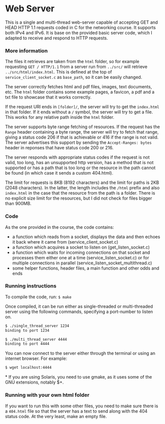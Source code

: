 # Web Server

This is a single and multi-thread web-server capable of accepting GET and HEAD HTTP 1.1 requests coded in C for the networking course. It supports both IPv4 and IPv6. It is base on the provided basic server code, which I adapted to receive and respond to HTTP requests.

### More information

The files it retrieves are taken from the `html` folder, so for example requesting `GET / HTTP/1.1` from a server run from `../src/` will retrieve `../src/html/index.html`. This is defined at the top of `service_client_socket.c` as `base_path`, so it can be easily changed.

The server correctly fetches html and pdf files, images, text documents, etc. The `html` folder contains some example pages, a favicon, a pdf and a txt file to showcase that it works correctly.

If the request URI ends in `[folder]/`, the server will try to get the `index.html` in that folder. If it ends without a `/` symbol, the server will try to get a file. This works for any relative path inside the `html` folder.

The server supports byte range fetching of resources. If the request has the `Range` header containing a byte range, the server will try to fetch that range, giving a status code 206 if that is achievable or 416 if the range is not valid. The server advertises this support by sending the `Accept-Ranges: bytes` header in reponses that have status code 200 or 216.

The server responds with appropriate status codes if the request is not valid, too long, has an unsupported http version, has a method that is not supported or has a path that is too long or the resource in the path cannot be found (in which case it sends a custom 404.html).

The limit for requests is 8KB (8192 characters) and the limit for paths is 2KB (2048 characters). In the latter, the length includes the `/html` prefix and also `index.html` in the case that the resource from the path is a folder. There is no explicit size limit for the resources, but I did not check for files bigger than 900MB.

### Code

As the one provided in the course, the code contains:
* a function which reads from a socket, displays the data and then echoes it back where it came from (service_client_socket.c)
* a function which acquires a socket to listen on (get_listen_socket.c)
* a function which waits for incoming connections on that socket and processes them either one at a time (service_listen_socket.c) or for multiple connections in parallel (service_listen_socket_multithread.c)
* some helper functions, header files, a main function and other odds and ends

### Running instructions

To compile the code, run: ``$ make``

Once compiled, it can be run either as single-threaded or multi-threaded server using the following commands, specifying a port-number to listen on.

```bash
$ ./single_thread_server 1234
binding to port 1234
```

```bash
$ ./multi_thread_server 4444
binding to port 4444
```

You can now connect to the server either through the terminal or using an internet browser. For example:
```bash
$ wget localhost:4444
```

\* If you are using Solaris, you need to use gmake, as it uses some of the GNU extensions, notably $+.

### Running with your own html folder

If you want to run this with some other files, you need to make sure there is a `404.html` file so that the server has a text to send along with the 404 status code. At the very least, make an empty file.
